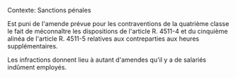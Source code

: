 Contexte: Sanctions pénales

Est puni de l'amende prévue pour les contraventions de la quatrième classe le fait de méconnaître les dispositions de l'article R. 4511-4 et du cinquième alinéa de l'article R. 4511-5 relatives aux contreparties aux heures supplémentaires.

Les infractions donnent lieu à autant d'amendes qu'il y a de salariés indûment employés.